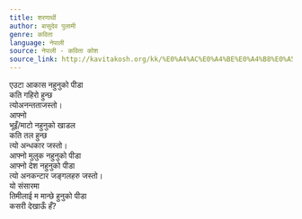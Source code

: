```yaml
---
title: शरणार्थी
author: बासुदेव पुलामी
genre: कविता
language: नेपाली
source: नेपाली - कविता कोश
source_link: http://kavitakosh.org/kk/%E0%A4%AC%E0%A4%BE%E0%A4%B8%E0%A5%81%E0%A4%A6%E0%A5%87%E0%A4%B5_%E0%A4%AA%E0%A5%81%E0%A4%B2%E0%A4%BE%E0%A4%AE%E0%A5%80
---
```


एउटा आकास नहुनुको पीडा  
कति गहिरो हुन्छ  
त्योअनन्तताजस्तो।  
आफ्नो  
भूइँ/माटो नहुनुको खाडल  
कति तल हुन्छ  
त्यो अन्धकार जस्तो।  
आफ्नो मुलुक नहुनुको पीडा  
आफ्नो देश नहुनुको पीडा  
त्यो अनकन्टार जङ्गलहरु जस्तो।  
यो संसारमा  
तिमीलाई म मान्छे हुनुको पीडा  
कसरी देखाऊँ हँ?
